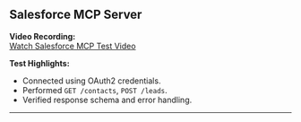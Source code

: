 ## Salesforce MCP Server

**Video Recording:**  
[Watch Salesforce MCP Test Video](https://example.com/salesforce-video-link)

**Test Highlights:**
- Connected using OAuth2 credentials.
- Performed `GET /contacts`, `POST /leads`.
- Verified response schema and error handling.

---
